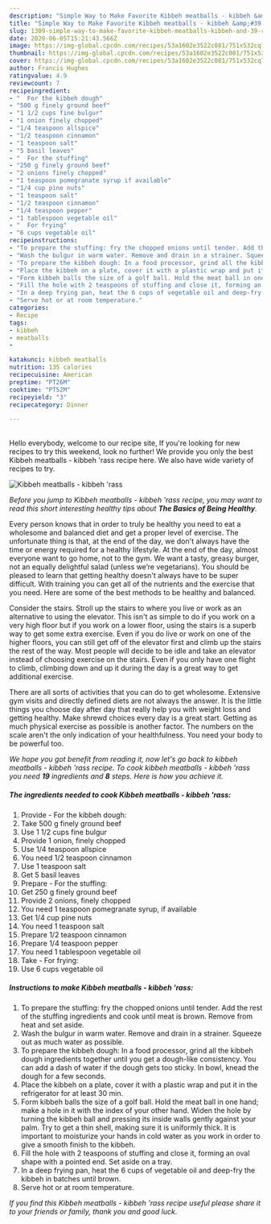 ```yaml
---
description: "Simple Way to Make Favorite Kibbeh meatballs - kibbeh &amp;#39;rass"
title: "Simple Way to Make Favorite Kibbeh meatballs - kibbeh &amp;#39;rass"
slug: 1309-simple-way-to-make-favorite-kibbeh-meatballs-kibbeh-and-39-rass
date: 2020-06-05T15:21:43.566Z
image: https://img-global.cpcdn.com/recipes/53a1602e3522c081/751x532cq70/kibbeh-meatballs-kibbeh-rass-recipe-main-photo.jpg
thumbnail: https://img-global.cpcdn.com/recipes/53a1602e3522c081/751x532cq70/kibbeh-meatballs-kibbeh-rass-recipe-main-photo.jpg
cover: https://img-global.cpcdn.com/recipes/53a1602e3522c081/751x532cq70/kibbeh-meatballs-kibbeh-rass-recipe-main-photo.jpg
author: Francis Hughes
ratingvalue: 4.9
reviewcount: 7
recipeingredient:
- "  For the kibbeh dough"
- "500 g finely ground beef"
- "1 1/2 cups fine bulgur"
- "1 onion finely chopped"
- "1/4 teaspoon allspice"
- "1/2 teaspoon cinnamon"
- "1 teaspoon salt"
- "5 basil leaves"
- "  For the stuffing"
- "250 g finely ground beef"
- "2 onions finely chopped"
- "1 teaspoon pomegranate syrup if available"
- "1/4 cup pine nuts"
- "1 teaspoon salt"
- "1/2 teaspoon cinnamon"
- "1/4 teaspoon pepper"
- "1 tablespoon vegetable oil"
- "  For frying"
- "6 cups vegetable oil"
recipeinstructions:
- "To prepare the stuffing: fry the chopped onions until tender. Add the rest of the stuffing ingredients and cook until meat is brown. Remove from heat and set aside."
- "Wash the bulgur in warm water. Remove and drain in a strainer. Squeeze out as much water as possible."
- "To prepare the kibbeh dough: In a food processor, grind all the kibbeh dough ingredients together until you get a dough-like consistency. You can add a dash of water if the dough gets too sticky. In bowl, knead the dough for a few seconds."
- "Place the kibbeh on a plate, cover it with a plastic wrap and put it in the refrigerator for at least 30 min."
- "Form kibbeh balls the size of a golf ball. Hold the meat ball in one hand; make a hole in it with the index of your other hand. Widen the hole by turning the kibbeh ball and pressing its inside walls gently against your palm. Try to get a thin shell, making sure it is uniformly thick. It is important to moisturize your hands in cold water as you work in order to give a smooth finish to the kibbeh."
- "Fill the hole with 2 teaspoons of stuffing and close it, forming an oval shape with a pointed end. Set aside on a tray."
- "In a deep frying pan, heat the 6 cups of vegetable oil and deep-fry the kibbeh in batches until brown."
- "Serve hot or at room temperature."
categories:
- Recipe
tags:
- kibbeh
- meatballs
- 

katakunci: kibbeh meatballs  
nutrition: 135 calories
recipecuisine: American
preptime: "PT26M"
cooktime: "PT52M"
recipeyield: "3"
recipecategory: Dinner

---
```

<br>
Hello everybody, welcome to our recipe site, If you're looking for new recipes to try this weekend, look no further! We provide you only the best Kibbeh meatballs - kibbeh &#39;rass recipe here. We also have wide variety of recipes to try.
<br>


![Kibbeh meatballs - kibbeh &#39;rass](https://img-global.cpcdn.com/recipes/53a1602e3522c081/751x532cq70/kibbeh-meatballs-kibbeh-rass-recipe-main-photo.jpg)

<i>Before you jump to Kibbeh meatballs - kibbeh &#39;rass recipe, you may want to read this short interesting healthy tips about <strong>The Basics of Being Healthy</strong>.</i>

Every person knows that in order to truly be healthy you need to eat a wholesome and balanced diet and get a proper level of exercise. The unfortunate thing is that, at the end of the day, we don't always have the time or energy required for a healthy lifestyle. At the end of the day, almost everyone want to go home, not to the gym. We want a tasty, greasy burger, not an equally delightful salad (unless we’re vegetarians). You should be pleased to learn that getting healthy doesn't always have to be super difficult. With training you can get all of the nutrients and the exercise that you need. Here are some of the best methods to be healthy and balanced.

Consider the stairs. Stroll up the stairs to where you live or work as an alternative to using the elevator. This isn't as simple to do if you work on a very high floor but if you work on a lower floor, using the stairs is a superb way to get some extra exercise. Even if you do live or work on one of the higher floors, you can still get off of the elevator first and climb up the stairs the rest of the way. Most people will decide to be idle and take an elevator instead of choosing exercise on the stairs. Even if you only have one flight to climb, climbing down and up it during the day is a great way to get additional exercise. 

There are all sorts of activities that you can do to get wholesome. Extensive gym visits and directly defined diets are not always the answer. It is the little things you choose day after day that really help you with weight loss and getting healthy. Make shrewd choices every day is a great start. Getting as much physical exercise as possible is another factor. The numbers on the scale aren't the only indication of your healthfulness. You need your body to be powerful too. 


<i>We hope you got benefit from reading it, now let's go back to kibbeh meatballs - kibbeh &#39;rass recipe. To cook kibbeh meatballs - kibbeh &#39;rass you need <strong>19</strong> ingredients and <strong>8</strong> steps. Here is how you achieve it.
</i>

##### The ingredients needed to cook Kibbeh meatballs - kibbeh &#39;rass:

1. Provide  - For the kibbeh dough:
1. Take 500 g finely ground beef
1. Use 1 1/2 cups fine bulgur
1. Provide 1 onion, finely chopped
1. Use 1/4 teaspoon allspice
1. You need 1/2 teaspoon cinnamon
1. Use 1 teaspoon salt
1. Get 5 basil leaves
1. Prepare  - For the stuffing:
1. Get 250 g finely ground beef
1. Provide 2 onions, finely chopped
1. You need 1 teaspoon pomegranate syrup, if available
1. Get 1/4 cup pine nuts
1. You need 1 teaspoon salt
1. Prepare 1/2 teaspoon cinnamon
1. Prepare 1/4 teaspoon pepper
1. You need 1 tablespoon vegetable oil
1. Take  - For frying:
1. Use 6 cups vegetable oil


##### Instructions to make Kibbeh meatballs - kibbeh &#39;rass:

1. To prepare the stuffing: fry the chopped onions until tender. Add the rest of the stuffing ingredients and cook until meat is brown. Remove from heat and set aside.
1. Wash the bulgur in warm water. Remove and drain in a strainer. Squeeze out as much water as possible.
1. To prepare the kibbeh dough: In a food processor, grind all the kibbeh dough ingredients together until you get a dough-like consistency. You can add a dash of water if the dough gets too sticky. In bowl, knead the dough for a few seconds.
1. Place the kibbeh on a plate, cover it with a plastic wrap and put it in the refrigerator for at least 30 min.
1. Form kibbeh balls the size of a golf ball. Hold the meat ball in one hand; make a hole in it with the index of your other hand. Widen the hole by turning the kibbeh ball and pressing its inside walls gently against your palm. Try to get a thin shell, making sure it is uniformly thick. It is important to moisturize your hands in cold water as you work in order to give a smooth finish to the kibbeh.
1. Fill the hole with 2 teaspoons of stuffing and close it, forming an oval shape with a pointed end. Set aside on a tray.
1. In a deep frying pan, heat the 6 cups of vegetable oil and deep-fry the kibbeh in batches until brown.
1. Serve hot or at room temperature.


<i>If you find this Kibbeh meatballs - kibbeh &#39;rass recipe useful please share it to your friends or family, thank you and good luck.</i>
